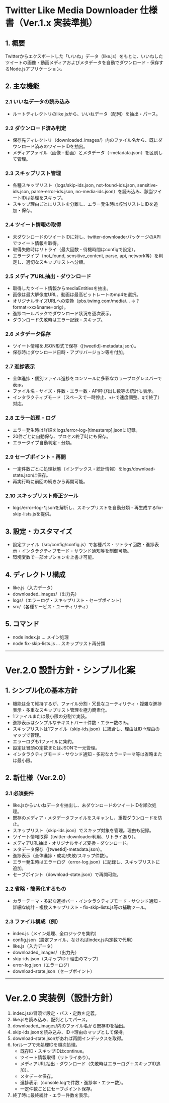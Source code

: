 # Twitter Like Media Downloader 仕様書（Ver.1.x 実装準拠）

## 1. 概要

Twitterからエクスポートした「いいね」データ（like.js）をもとに、いいねしたツイートの画像・動画メディアおよびメタデータを自動でダウンロード・保存するNode.jsアプリケーション。

## 2. 主な機能

### 2.1 いいねデータの読み込み
- ルートディレクトリのlike.jsから、いいねデータ（配列）を抽出・パース。

### 2.2 ダウンロード済み判定
- 保存先ディレクトリ（downloaded_images/）内のファイル名から、既にダウンロード済みのツイートIDを抽出。
- メディアファイル（画像・動画）とメタデータ（-metadata.json）を区別して管理。

### 2.3 スキップリスト管理
- 各種スキップリスト（logs/skip-ids.json, not-found-ids.json, sensitive-ids.json, parse-error-ids.json, no-media-ids.json）を読み込み、該当ツイートIDは処理をスキップ。
- スキップ理由ごとにリストを分離し、エラー発生時は該当リストにIDを追加・保存。

### 2.4 ツイート情報の取得
- 未ダウンロードのツイートIDに対し、twitter-downloaderパッケージのAPIでツイート情報を取得。
- 取得失敗時はリトライ（最大回数・待機時間はconfigで設定）。
- エラータイプ（not_found, sensitive_content, parse, api, network等）を判定し、適切なスキップリストへ分類。

### 2.5 メディアURL抽出・ダウンロード
- 取得したツイート情報からmediaEntitiesを抽出。
- 画像は最大解像度URL、動画は最高ビットレートのmp4を選択。
- オリジナルサイズURLへの変換（pbs.twimg.com/media/… → ?format=xxx&name=orig）。
- 進捗コールバックでダウンロード状況を逐次表示。
- ダウンロード失敗時はエラー記録・スキップ。

### 2.6 メタデータ保存
- ツイート情報をJSON形式で保存（[tweetId]-metadata.json）。
- 保存時にダウンロード日時・アプリバージョン等を付加。

### 2.7 進捗表示
- 全体進捗・個別ファイル進捗をコンソールに多彩なカラープログレスバーで表示。
- ファイル名・サイズ・件数・エラー数・API呼び出し数等の統計も表示。
- インタラクティブモード（スペースで一時停止、+/-で速度調整、qで終了）対応。

### 2.8 エラー処理・ログ
- エラー発生時は詳細をlogs/error-log-[timestamp].jsonに記録。
- 20件ごとに自動保存、プロセス終了時にも保存。
- エラータイプ自動判定・分類。

### 2.9 セーブポイント・再開
- 一定件数ごとに処理状態（インデックス・統計情報）をlogs/download-state.jsonに保存。
- 再実行時に前回の続きから再開可能。

### 2.10 スキップリスト修正ツール
- logs/error-log-*.jsonを解析し、スキップリストを自動分類・再生成するfix-skip-lists.jsを提供。

## 3. 設定・カスタマイズ

- 設定ファイル（src/config/config.js）で各種パス・リトライ回数・進捗表示・インタラクティブモード・サウンド通知等を制御可能。
- 環境変数で一部オプションを上書き可能。

## 4. ディレクトリ構成

- like.js（入力データ）
- downloaded_images/（出力先）
- logs/（エラーログ・スキップリスト・セーブポイント）
- src/（各種サービス・ユーティリティ）

## 5. コマンド

- node index.js … メイン処理
- node fix-skip-lists.js … スキップリスト再分類

---

# Ver.2.0 設計方針・シンプル化案

## 1. シンプル化の基本方針

- 機能は全て維持するが、ファイル分割・冗長なユーティリティ・複雑な進捗表示・多重なスキップリスト管理を極力簡素化。
- 1ファイルまたは最小限の分割で実装。
- 進捗表示はシンプルなテキストバー＋件数・エラー数のみ。
- スキップリストは1ファイル（skip-ids.json）に統合し、理由はID→理由のマップで管理。
- エラーログも1ファイルに集約。
- 設定は冒頭の定数またはJSONで一元管理。
- インタラクティブモード・サウンド通知・多彩なカラーテーマ等は省略または最小限。

## 2. 新仕様（Ver.2.0）

### 2.1 必須要件

- like.jsからいいねデータを抽出し、未ダウンロードのツイートIDを順次処理。
- 既存のメディア・メタデータファイルをスキャンし、重複ダウンロードを防止。
- スキップリスト（skip-ids.json）でスキップ対象を管理。理由も記録。
- ツイート情報取得（twitter-downloader利用、リトライあり）。
- メディアURL抽出・オリジナルサイズ変換・ダウンロード。
- メタデータ保存（[tweetId]-metadata.json）。
- 進捗表示（全体進捗・成功/失敗/スキップ件数）。
- エラー発生時はエラーログ（error-log.json）に記録し、スキップリストに追加。
- セーブポイント（download-state.json）で再開可能。

### 2.2 省略・簡素化するもの

- カラーテーマ・多彩な進捗バー・インタラクティブモード・サウンド通知・詳細な統計・複数スキップリスト・fix-skip-lists.js等の補助ツール。

### 2.3 ファイル構成（例）

- index.js（メイン処理、全ロジックを集約）
- config.json（設定ファイル、なければindex.js内定数で代用）
- like.js（入力データ）
- downloaded_images/（出力先）
- skip-ids.json（スキップID＋理由のマップ）
- error-log.json（エラーログ）
- download-state.json（セーブポイント）

---

# Ver.2.0 実装例（設計方針）

1. index.jsの冒頭で設定・パス・定数を定義。
2. like.jsを読み込み、配列としてパース。
3. downloaded_images/内のファイル名から既存IDを抽出。
4. skip-ids.jsonを読み込み、ID→理由のマップとして保持。
5. download-state.jsonがあれば再開インデックスを取得。
6. forループで未処理IDを順次処理。
   - 既存ID・スキップIDはcontinue。
   - ツイート情報取得（リトライあり）。
   - メディアURL抽出・ダウンロード（失敗時はエラーログ＋スキップID追加）。
   - メタデータ保存。
   - 進捗表示（console.logで件数・進捗率・エラー数）。
   - 一定件数ごとにセーブポイント保存。
7. 終了時に最終統計・エラー件数を表示。